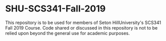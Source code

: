 # SHU-SCS341-Fall-2019

This repository is to be used for members of Seton HillUniversity's SCS341 Fall 2019 Course.  Code shared or discussed in this repository is not to be relied upon beyond the general use for academic purposes.
